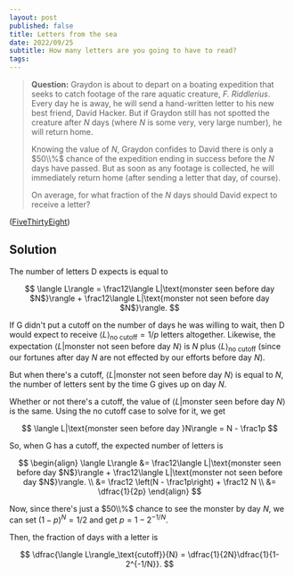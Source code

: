 ```yaml
---
layout: post
published: false
title: Letters from the sea
date: 2022/09/25
subtitle: How many letters are you going to have to read?
tags: 
---
```


>**Question:** Graydon is about to depart on a boating expedition that seeks to catch footage of the rare aquatic creature, _F. Riddlerius_. Every day he is away, he will send a hand-written letter to his new best friend, David Hacker. But if Graydon still has not spotted the creature after $N$ days (where $N$ is some very, very large number), he will return home.
>
>Knowing the value of $N,$ Graydon confides to David there is only a $50\\%$ chance of the expedition ending in success before the $N$ days have passed. But as soon as any footage is collected, he will immediately return home (after sending a letter that day, of course).
>
>On average, for what fraction of the $N$ days should David expect to receive a letter?

<!--more-->

([FiveThirtyEight](URL))

## Solution

The number of letters D expects is equal to

$$
  \langle L\rangle = \frac12\langle L|\text{monster seen before day $N$}\rangle + \frac12\langle L|\text{monster not seen before day $N$}\rangle. 
$$

If G didn't put a cutoff on the number of days he was willing to wait, then D would expect to receive $\langle L\rangle_\text{no cutoff} = 1/p$ letters altogether. Likewise, the expectation $\langle L|\text{monster not seen before day }N\rangle$ is $N$ plus $\langle L\rangle_\text{no cutoff}$ (since our fortunes after day $N$ are not effected by our efforts before day $N$).

But when there's a cutoff, $\langle L|\text{monster not seen before day $N$}\rangle$ is equal to $N,$ the number of letters sent by the time G gives up on day $N.$ 

Whether or not there's a cutoff, the value of $\langle L|\text{monster seen before day }N\rangle$ is the same. Using the no cutoff case to solve for it, we get

$$
  \langle L|\text{monster seen before day }N\rangle = N - \frac1p
$$

So, when G has a cutoff, the expected number of letters is 

$$ 
  \begin{align}
    \langle L\rangle &= \frac12\langle L|\text{monster seen before day $N$}\rangle + \frac12\langle L|\text{monster not seen before day $N$}\rangle. \\
    &= \frac12 \left(N - \frac1p\right) + \frac12 N \\
    &= \dfrac{1}{2p}
  \end{align}
$$

Now, since there's just a $50\\%$ chance to see the monster by day $N,$ we can set $(1-p)^N = 1/2$ and get $p = 1 - 2^{-1/N}.$

Then, the fraction of days with a letter is

$$
  \dfrac{\langle L\rangle_\text{cutoff}}{N} = \dfrac{1}{2N}\dfrac{1}{1-2^{-1/N}}.
$$
<br>
